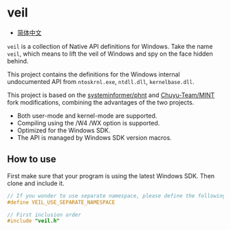 # veil

* [简体中文](README.Zh-CN.md)

`veil` is a collection of Native API definitions for Windows. Take the name `veil`, which means to lift the veil of Windows and spy on the face hidden behind.

This project contains the definitions for the Windows internal undocumented API from `ntoskrnl.exe`, `ntdll.dll`, `kernelbase.dll`.

This project is based on the [systeminformer/phnt](https://github.com/winsiderss/systeminformer/tree/master/phnt) and [Chuyu-Team/MINT](https://github.com/Chuyu-Team/MINT) fork modifications, combining the advantages of the two projects.

* Both user-mode and kernel-mode are supported.
* Compiling using the /W4 /WX option is supported.
* Optimized for the Windows SDK.
* The API is managed by Windows SDK version macros.

## How to use

First make sure that your program is using the latest Windows SDK.
Then clone and include it.

```C
// If you wonder to use separate namespace, please define the following macro.
#define VEIL_USE_SEPARATE_NAMESPACE

// First inclusion order
#include "veil.h"
```
